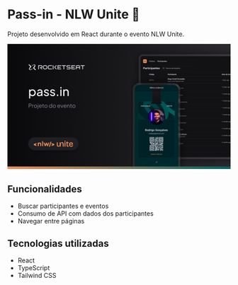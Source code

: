 # Pass-in - NLW Unite 📝
 Projeto desenvolvido em React durante o evento NLW Unite.
 
<img src="/src/assets/thumbnail.jpg" alt="Thumbnail NLW Unite">

## Funcionalidades 

* Buscar participantes e eventos
* Consumo de API com dados dos participantes
* Navegar entre páginas

## Tecnologias utilizadas

* React
* TypeScript
* Tailwind CSS